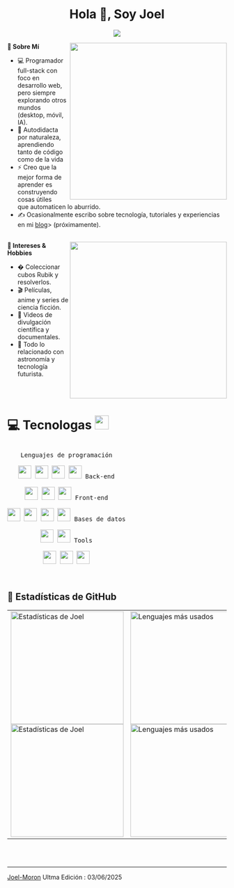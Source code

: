 <h1 align="center"> Hola 👋, Soy Joel</h1>

<p align="center">
    <a href="https://github.com/Joel-Moron">
        <img src="https://readme-typing-svg.herokuapp.com/?lines=Desarrollador+Full+Stack;Autodidacta+%7C+Curioso+tecnológico;Siempre+aprendiendo+nuevas+habilidades&center=true&width=500&height=45&font=Fira+Code&color=7FFF00&size=22">
    </a>
</p>

<img align="right" src="https://media.giphy.com/media/9gISqB3tncMmY/giphy.gif" width="360" />
<b>🚀 Sobre Mí</b>
<ul>
    <li>💻 Programador full-stack con foco en desarrollo web, pero siempre </br> explorando otros mundos (desktop, móvil, IA).</li>
    <li>🧠 Autodidacta por naturaleza, aprendiendo tanto de código como de la vida</li>
    <li>⚡ Creo que la mejor forma de aprender es construyendo cosas útiles </br> que automaticen lo aburrido.</li>
    <li>✍️ Ocasionalmente escribo sobre tecnología, tutoriales y experiencias en mi <a href="#">blog</a>> (próximamente).</li>
</ul>

</br>

<img align="right" width="360" src="https://images.unsplash.com/photo-1589707461048-d377b516c5fb?ixlib=rb-1.2.1&q=80&fm=jpg&crop=entropy&cs=tinysrgb&w=768&fit=max&ixid=eyJhcHBfaWQiOjE0MzMyOH0"/>
<b>🧩 Intereses & Hobbies</b>
<ul>
    <li>� Coleccionar cubos Rubik y resolverlos.</li>
    <li>🎬 Películas, anime y series de ciencia ficción.</li>
    <li>🧪 Videos de divulgación científica y documentales.</li>
    <li>🔭 Todo lo relacionado con astronomía y tecnología futurista.</li>
</ul>

</br>
</br>

# 💻 Tecnologas <img src = "https://media2.giphy.com/media/QssGEmpkyEOhBCb7e1/giphy.gif?cid=ecf05e47a0n3gi1bfqntqmob8g9aid1oyj2wr3ds3mg700bl&rid=giphy.gif" width = 32px>

<p style="display: inline-block;" align="center">
  <kbd>
    <kbd>Lenguajes de programación</kbd>
    <br>
    <br>
    <img width="30px" src="https://cdn.jsdelivr.net/gh/devicons/devicon/icons/python/python-plain.svg" /> 
    <img width="30px" src="https://cdn.jsdelivr.net/gh/devicons/devicon/icons/csharp/csharp-plain.svg" /> 
    <img width="30px" src="https://cdn.jsdelivr.net/gh/devicons/devicon@latest/icons/javascript/javascript-original.svg" /> 
    <img width="30px" src="https://cdn.jsdelivr.net/gh/devicons/devicon@latest/icons/php/php-original.svg" /> 
  </kbd>
  <kbd>
    <kbd>Back-end</kbd>
    <br>
    <br>
    <img width="30px" src="https://cdn.jsdelivr.net/gh/devicons/devicon/icons/dotnetcore/dotnetcore-original.svg" />
    <img width="30px" src="https://cdn.jsdelivr.net/gh/devicons/devicon@latest/icons/laravel/laravel-original.svg" />
    <img width="30px" src="https://cdn.jsdelivr.net/gh/devicons/devicon@latest/icons/nodejs/nodejs-original-wordmark.svg" />
  </kbd>
  <kbd>
    <kbd>Front-end</kbd>
    <br>
    <br>
    <img width="30px" src="https://cdn.jsdelivr.net/gh/devicons/devicon@latest/icons/react/react-original.svg" />
    <img width="30px" src="https://cdn.jsdelivr.net/gh/devicons/devicon@latest/icons/tailwindcss/tailwindcss-original.svg" />
    <img width="30px" src="https://cdn.jsdelivr.net/gh/devicons/devicon@latest/icons/bootstrap/bootstrap-original.svg" /> 
    <img width="30px" src="https://cdn.jsdelivr.net/gh/devicons/devicon/icons/jquery/jquery-plain.svg" />
  </kbd>
  <kbd>
    <kbd>Bases de datos</kbd>
    <br>
    <br>
    <img width="30px" src="https://cdn.jsdelivr.net/gh/devicons/devicon@latest/icons/mysql/mysql-original.svg" />
    <img width="30px" src="https://cdn.jsdelivr.net/gh/devicons/devicon/icons/microsoftsqlserver/microsoftsqlserver-plain.svg" />
  </kbd>
  <kbd>
    <kbd>Tools</kbd>
    <br>
    <br>
    <img width="30px" src="https://cdn.jsdelivr.net/gh/devicons/devicon/icons/vscode/vscode-original.svg" />
    <img width="30px" src="https://cdn.jsdelivr.net/gh/devicons/devicon/icons/visualstudio/visualstudio-plain.svg" />
    <img width="30px" src="https://cdn.jsdelivr.net/gh/devicons/devicon@latest/icons/postman/postman-original.svg" />
  </kbd>
</p>

<br>
<br>

## :star2: Estadísticas de GitHub

<div align="center">
<table>
    <tr>
        <td>
            <a href="https://github.com/anuraghazra/github-readme-stats#gh-light-mode-only">
            <img height=259 src="https://github-readme-stats-git-masterrstaa-rickstaa.vercel.app/api?username=Joel-Moron&show_icons=true&line_height=28&hide_border=true&card_width=347&include_all_commits=true&role=owner,collaborator&show=reviews,discussions_answered&rank_icon=percentile&exclude_repo=github-readme-stats&theme=default&locale=es#gh-light-mode-only" alt="Estadísticas de Joel" />
            </a>
            <a href="https://github.com/anuraghazra/github-readme-stats#gh-dark-mode-only">
            <img height=259 src="https://github-readme-stats-git-masterrstaa-rickstaa.vercel.app/api?username=Joel-Moron&show_icons=true&line_height=28&hide_border=true&card_width=347&include_all_commits=true&role=owner,collaborator&show=reviews,discussions_answered&rank_icon=percentile&exclude_repo=github-readme-stats&theme=dark&bg_color=000000&locale=es#gh-dark-mode-only" alt="Estadísticas de Joel" />
            </a>
        </td>
        <td>
            <a href="https://github.com/anuraghazra/github-readme-stats#gh-light-mode-only">
            <img height=259 src="https://github-readme-stats-git-masterrstaa-rickstaa.vercel.app/api/top-langs/?username=Joel-Moron&layout=compact&langs_count=12&hide_border=true&role=owner,collaborator&theme=default&locale=es#gh-light-mode-only" alt="Lenguajes más usados" />
            </a>
            <a href="https://github.com/anuraghazra/github-readme-stats#gh-dark-mode-only">
            <img height=259 src="https://github-readme-stats-git-masterrstaa-rickstaa.vercel.app/api/top-langs/?username=Joel-Moron&layout=compact&langs_count=12&hide_border=true&role=owner,collaborator&theme=dark&bg_color=000000&locale=es#gh-dark-mode-only" alt="Lenguajes más usados" />
            </a>
        </td>
    </tr>
</table>
</div>


</br>
</br>

---

[Joel-Moron](https://github.com/Joel-Moron)
Ultma Edición : 03/06/2025
